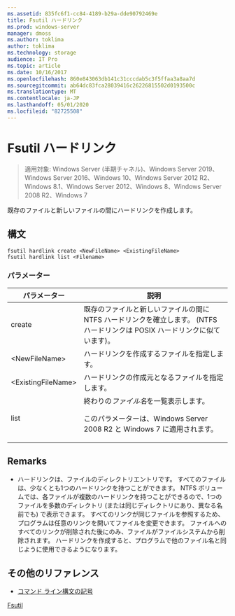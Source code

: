 ```yaml
---
ms.assetid: 835fc6f1-cc84-4189-b29a-dde90792469e
title: Fsutil ハードリンク
ms.prod: windows-server
manager: dmoss
ms.author: toklima
author: toklima
ms.technology: storage
audience: IT Pro
ms.topic: article
ms.date: 10/16/2017
ms.openlocfilehash: 860e843063db141c31cccdab5c3f5ffaa3a8aa7d
ms.sourcegitcommit: ab64dc83fca28039416c26226815502d0193500c
ms.translationtype: MT
ms.contentlocale: ja-JP
ms.lasthandoff: 05/01/2020
ms.locfileid: "82725508"
---
```

# <a name="fsutil-hardlink"></a>Fsutil ハードリンク
> 適用対象: Windows Server (半期チャネル)、Windows Server 2019、Windows Server 2016、Windows 10、Windows Server 2012 R2、Windows 8.1、Windows Server 2012、Windows 8、Windows Server 2008 R2、Windows 7

既存のファイルと新しいファイルの間にハードリンクを作成します。

## <a name="syntax"></a>構文

```
fsutil hardlink create <NewFileName> <ExistingFileName>
fsutil hardlink list <Filename>
```

### <a name="parameters"></a>パラメーター

|パラメーター|説明|
|-------------|---------------|
|create|既存のファイルと新しいファイルの間に NTFS ハードリンクを確立します。 (NTFS ハードリンクは POSIX ハードリンクに似ています)。|
|\<NewFileName>|ハードリンクを作成するファイルを指定します。|
|\<ExistingFileName>|ハードリンクの作成元となるファイルを指定します。|
|list|終わりの*ファイル名*を一覧表示します。<p>このパラメーターは、Windows Server 2008 R2 と Windows 7 に適用されます。|

## <a name="remarks"></a>Remarks

-   ハードリンクは、ファイルのディレクトリエントリです。 すべてのファイルは、少なくとも1つのハードリンクを持つことができます。 NTFS ボリュームでは、各ファイルが複数のハードリンクを持つことができるので、1つのファイルを多数のディレクトリ (または同じディレクトリにあり、異なる名前でも) で表示できます。 すべてのリンクが同じファイルを参照するため、プログラムは任意のリンクを開いてファイルを変更できます。 ファイルへのすべてのリンクが削除された後にのみ、ファイルがファイルシステムから削除されます。 ハードリンクを作成すると、プログラムで他のファイル名と同じように使用できるようになります。

## <a name="additional-references"></a>その他のリファレンス
- [コマンド ライン構文の記号](command-line-syntax-key.md)

[Fsutil](Fsutil.md)


